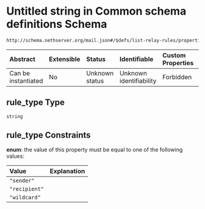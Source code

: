 # Untitled string in Common schema definitions Schema

```txt
http://schema.nethserver.org/mail.json#/$defs/list-relay-rules/properties/rules/items/properties/rule_type
```



| Abstract            | Extensible | Status         | Identifiable            | Custom Properties | Additional Properties | Access Restrictions | Defined In                                      |
| :------------------ | :--------- | :------------- | :---------------------- | :---------------- | :-------------------- | :------------------ | :---------------------------------------------- |
| Can be instantiated | No         | Unknown status | Unknown identifiability | Forbidden         | Allowed               | none                | [mail.json\*](mail.json "open original schema") |

## rule\_type Type

`string`

## rule\_type Constraints

**enum**: the value of this property must be equal to one of the following values:

| Value         | Explanation |
| :------------ | :---------- |
| `"sender"`    |             |
| `"recipient"` |             |
| `"wildcard"`  |             |
